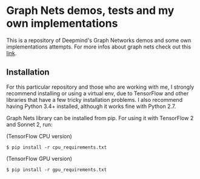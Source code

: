 # Graph Nets demos, tests and my own implementations

This is a repository of Deepmind's Graph Networks demos and some own implementations attempts. For more infos about graph nets check out this [link](https://github.com/deepmind/graph_nets).

## Installation

For this particular repository and those who are working with me, I strongly recommend installing or using a virtual env, due to TensorFlow and other libraries that have a few tricky installation problems. I also recommend having Python 3.4+ installed, although it works fine with Python 2.7.

Graph Nets library can be installed from pip. For using it with TensorFlow 2 and Sonnet 2, run:

(TensorFlow CPU version)
```shell
$ pip install -r cpu_requirements.txt
```

(TensorFlow GPU version)
```shell
$ pip install -r gpu_requirements.txt
```